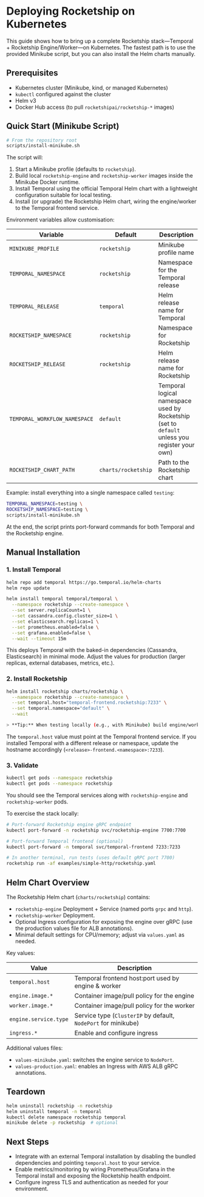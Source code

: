 # Deploying Rocketship on Kubernetes

This guide shows how to bring up a complete Rocketship stack—Temporal + Rocketship Engine/Worker—on Kubernetes. The fastest path is to use the provided Minikube script, but you can also install the Helm charts manually.

## Prerequisites

- Kubernetes cluster (Minikube, kind, or managed Kubernetes)
- `kubectl` configured against the cluster
- Helm v3
- Docker Hub access (to pull `rocketshipai/rocketship-*` images)

## Quick Start (Minikube Script)

```bash
# From the repository root
scripts/install-minikube.sh
```

The script will:

1. Start a Minikube profile (defaults to `rocketship`).
2. Build local `rocketship-engine` and `rocketship-worker` images inside the Minikube Docker runtime.
3. Install Temporal using the official Temporal Helm chart with a lightweight configuration suitable for local testing.
4. Install (or upgrade) the Rocketship Helm chart, wiring the engine/worker to the Temporal frontend service.

Environment variables allow customisation:

| Variable              | Default            | Description                                   |
| --------------------- | ------------------ | --------------------------------------------- |
| `MINIKUBE_PROFILE`    | `rocketship`       | Minikube profile name                         |
| `TEMPORAL_NAMESPACE`  | `rocketship`       | Namespace for the Temporal release            |
| `TEMPORAL_RELEASE`    | `temporal`         | Helm release name for Temporal                |
| `ROCKETSHIP_NAMESPACE`| `rocketship`       | Namespace for Rocketship                      |
| `ROCKETSHIP_RELEASE`  | `rocketship`       | Helm release name for Rocketship              |
| `TEMPORAL_WORKFLOW_NAMESPACE` | `default` | Temporal logical namespace used by Rocketship (set to `default` unless you register your own) |
| `ROCKETSHIP_CHART_PATH` | `charts/rocketship` | Path to the Rocketship chart                 |

Example: install everything into a single namespace called `testing`:

```bash
TEMPORAL_NAMESPACE=testing \
ROCKETSHIP_NAMESPACE=testing \
scripts/install-minikube.sh
```

At the end, the script prints port-forward commands for both Temporal and the Rocketship engine.

## Manual Installation

### 1. Install Temporal

```bash
helm repo add temporal https://go.temporal.io/helm-charts
helm repo update

helm install temporal temporal/temporal \
  --namespace rocketship --create-namespace \
  --set server.replicaCount=1 \
  --set cassandra.config.cluster_size=1 \
  --set elasticsearch.replicas=1 \
  --set prometheus.enabled=false \
  --set grafana.enabled=false \
  --wait --timeout 15m
```

This deploys Temporal with the baked-in dependencies (Cassandra, Elasticsearch) in minimal mode. Adjust the values for production (larger replicas, external databases, metrics, etc.).

### 2. Install Rocketship

```bash
helm install rocketship charts/rocketship \
  --namespace rocketship --create-namespace \
  --set temporal.host="temporal-frontend.rocketship:7233" \
  --set temporal.namespace="default" \
  --wait

> **Tip:** When testing locally (e.g., with Minikube) build engine/worker images inside the cluster and override `engine.image.*` / `worker.image.*` via `--set` so the chart uses those local tags.
```

The `temporal.host` value must point at the Temporal frontend service. If you installed Temporal with a different release or namespace, update the hostname accordingly (`<release>-frontend.<namespace>:7233`).

### 3. Validate

```bash
kubectl get pods --namespace rocketship
kubectl get pods --namespace rocketship
```

You should see the Temporal services along with `rocketship-engine` and `rocketship-worker` pods.

To exercise the stack locally:

```bash
# Port-forward Rocketship engine gRPC endpoint
kubectl port-forward -n rocketship svc/rocketship-engine 7700:7700

# Port-forward Temporal frontend (optional)
kubectl port-forward -n temporal svc/temporal-frontend 7233:7233

# In another terminal, run tests (uses default gRPC port 7700)
rocketship run -af examples/simple-http/rocketship.yaml
```

## Helm Chart Overview

The Rocketship Helm chart (`charts/rocketship`) contains:

- `rocketship-engine` Deployment + Service (named ports `grpc` and `http`).
- `rocketship-worker` Deployment.
- Optional Ingress configuration for exposing the engine over gRPC (use the production values file for ALB annotations).
- Minimal default settings for CPU/memory; adjust via `values.yaml` as needed.

Key values:

| Value                    | Description                                                |
| ------------------------ | ---------------------------------------------------------- |
| `temporal.host`          | Temporal frontend host:port used by engine & worker        |
| `engine.image.*`         | Container image/pull policy for the engine                 |
| `worker.image.*`         | Container image/pull policy for the worker                 |
| `engine.service.type`    | Service type (`ClusterIP` by default, `NodePort` for minikube)|
| `ingress.*`              | Enable and configure ingress                               |

Additional values files:

- `values-minikube.yaml`: switches the engine service to `NodePort`.
- `values-production.yaml`: enables an Ingress with AWS ALB gRPC annotations.

## Teardown

```bash
helm uninstall rocketship -n rocketship
helm uninstall temporal -n temporal
kubectl delete namespace rocketship temporal
minikube delete -p rocketship  # optional
```

## Next Steps

- Integrate with an external Temporal installation by disabling the bundled dependencies and pointing `temporal.host` to your service.
- Enable metrics/monitoring by wiring Prometheus/Grafana in the Temporal install and exposing the Rocketship health endpoint.
- Configure ingress TLS and authentication as needed for your environment.
